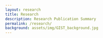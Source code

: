 ```yaml
---
layout: research
title: Research
description: Research Publication Summary
permalink: /research/
background: assets/img/GIST_background.jpg
---
```

